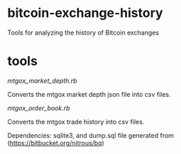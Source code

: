 bitcoin-exchange-history
========================

Tools for analyzing the history of Bitcoin exchanges

tools
========================

*mtgox_market_depth.rb*

Converts the mtgox market depth json file into csv files.


*mtgox_order_book.rb*

Converts the mtgox trade history into csv files.

Dependencies: sqlite3, and dump.sql file generated from (https://bitbucket.org/nitrous/bq)
